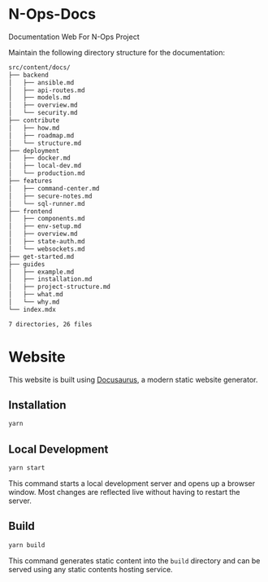 # N-Ops-Docs

Documentation Web For N-Ops Project

Maintain the following directory structure for the documentation:

```sh
src/content/docs/
├── backend
│   ├── ansible.md
│   ├── api-routes.md
│   ├── models.md
│   ├── overview.md
│   └── security.md
├── contribute
│   ├── how.md
│   ├── roadmap.md
│   └── structure.md
├── deployment
│   ├── docker.md
│   ├── local-dev.md
│   └── production.md
├── features
│   ├── command-center.md
│   ├── secure-notes.md
│   └── sql-runner.md
├── frontend
│   ├── components.md
│   ├── env-setup.md
│   ├── overview.md
│   ├── state-auth.md
│   └── websockets.md
├── get-started.md
├── guides
│   ├── example.md
│   ├── installation.md
│   ├── project-structure.md
│   ├── what.md
│   └── why.md
└── index.mdx

7 directories, 26 files
```

# Website

This website is built using [Docusaurus](https://docusaurus.io/), a modern static website generator.

## Installation

```bash
yarn
```

## Local Development

```bash
yarn start
```

This command starts a local development server and opens up a browser window. Most changes are reflected live without having to restart the server.

## Build

```bash
yarn build
```

This command generates static content into the `build` directory and can be served using any static contents hosting service.
